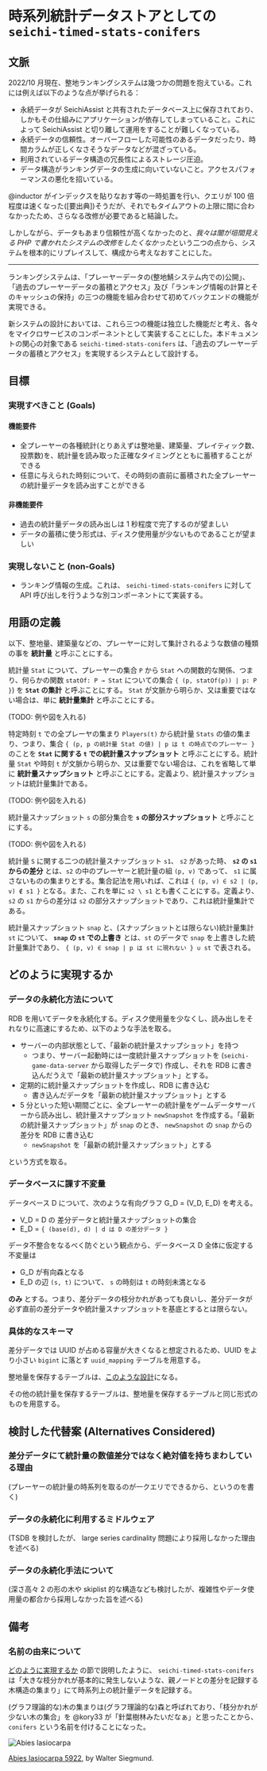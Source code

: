 # 時系列統計データストアとしての `seichi-timed-stats-conifers`

## 文脈

2022/10 月現在、整地ランキングシステムは幾つかの問題を抱えている。これには例えば以下のような点が挙げられる：

- 永続データが SeichiAssist と共有されたデータベース上に保存されており、しかもその仕組みにアプリケーションが依存してしまっていること。これによって SeichiAssist と切り離して運用をすることが難しくなっている。
- 永続データの信頼性。オーバーフローした可能性のあるデータだったり、時間カラムが正しくなさそうなデータなどが混ざっている。
- 利用されているデータ構造の冗長性によるストレージ圧迫。
- データ構造がランキングデータの生成に向いていないこと。アクセスパフォーマンスの悪化を招いている。

@inductor がインデックスを貼りなおす等の一時処置を行い、クエリが 100 倍程度は速くなった(\[要出典\])そうだが、それでもタイムアウトの上限に間に合わなかったため、さらなる改修が必要であると結論した。

しかしながら、データもあまり信頼性が高くなかったのと、*我々は闇が垣間見える PHP で書かれたシステムの改修をしたくなかった*という二つの点から、システムを根本的にリプレイスして、構成から考えなおすことにした。

---

ランキングシステムは、「プレーヤーデータの(整地鯖システム内での)公開」、「過去のプレーヤーデータの蓄積とアクセス」及び「ランキング情報の計算とそのキャッシュの保持」の三つの機能を組み合わせて初めてバックエンドの機能が実現できる。

新システムの設計においては、これら三つの機能は独立した機能だと考え、各々をマイクロサービスのコンポーネントとして実装することにした。本ドキュメントの関心の対象である `seichi-timed-stats-conifers` は、「過去のプレーヤーデータの蓄積とアクセス」を実現するシステムとして設計する。

## 目標

### 実現すべきこと (Goals)

#### 機能要件

- 全プレーヤーの各種統計(とりあえずは整地量、建築量、プレイティック数、投票数)を、統計量を読み取った正確なタイミングとともに蓄積することができる
- 任意に与えられた時刻について、その時刻の直前に蓄積された全プレーヤーの統計量データを読み出すことができる

#### 非機能要件

- 過去の統計量データの読み出しは 1 秒程度で完了するのが望ましい
- データの蓄積に使う形式は、ディスク使用量が少ないものであることが望ましい

### 実現しないこと (non-Goals)

- ランキング情報の生成。これは、 `seichi-timed-stats-conifers` に対して API 呼び出しを行うような別コンポーネントにて実装する。

## 用語の定義

以下、整地量、建築量などの、プレーヤーに対して集計されるような数値の種類の事を **統計量** と呼ぶことにする。

統計量 `Stat` について、プレーヤーの集合 `P` から `Stat` への関数的な関係、つまり、何らかの関数 `statOf: P → Stat` についての集合 `{ (p, statOf(p)) | p: P }`) を **`Stat` の集計** と呼ぶことにする。 `Stat` が文脈から明らか、又は重要ではない場合は、単に **統計量集計** と呼ぶことにする。

(TODO: 例や図を入れる)

特定時刻 `t` での全プレーヤの集まり `Players(t)` から統計量 `Stats` の値の集まり、つまり、集合 `{ (p, p の統計量 Stat の値) | p は t の時点でのプレーヤー }` のことを **`Stat` に関する `t` での統計量スナップショット** と呼ぶことにする。統計量 `Stat` や時刻 `t` が文脈から明らか、又は重要でない場合は、これを省略して単に **統計量スナップショット** と呼ぶことにする。定義より、統計量スナップショットは統計量集計である。

(TODO: 例や図を入れる)

統計量スナップショット `s` の部分集合を **`s` の部分スナップショット** と呼ぶことにする。

(TODO: 例や図を入れる)

統計量 `S` に関する二つの統計量スナップショット `s1`、 `s2` があった時、 **`s2` の `s1` からの差分** とは、`s2` の中のプレーヤーと統計量の組 `(p, v)` であって、 `s1` に属さないものの集まりとする。集合記法を用いれば、これは `{ (p, v) ∈ s2 | (p, v) ∉ s1 }` となる。また、これを単に `s2 \ s1` とも書くことにする。定義より、 `s2` の `s1` からの差分は `s2` の部分スナップショットであり、これは統計量集計である。

統計量スナップショット `snap` と、(スナップショットとは限らない)統計量集計 `st` について、 **`snap` の `st` での上書き** とは、`st` のデータで `snap` を上書きした統計量集計であり、 `{ (p, v) ∈ snap | p は st に現れない } ∪ st` で表される。

## どのように実現するか

### データの永続化方法について

RDB を用いてデータを永続化する。ディスク使用量を少なくし、読み出しをそれなりに高速にするため、以下のような手法を取る。

- サーバーの内部状態として、「最新の統計量スナップショット」を持つ
  - つまり、サーバー起動時には一度統計量スナップショットを (`seichi-game-data-server` から取得したデータで) 作成し、それを RDB に書き込んだうえで「最新の統計量スナップショット」とする。
- 定期的に統計量スナップショットを作成し、RDB に書き込む
  - 書き込んだデータを「最新の統計量スナップショット」とする
- 5 分といった短い期間ごとに、全プレーヤーの統計量をゲームデータサーバーから読み出し、統計量スナップショット `newSnapshot` を作成する。「最新の統計量スナップショット」が `snap` のとき、 `newSnapshot` の `snap` からの差分を RDB に書き込む
  - `newSnapshot` を「最新の統計量スナップショット」とする

という方式を取る。

### データベースに課す不変量

データベース D について、次のような有向グラフ G_D = (V_D, E_D) を考える。

- V_D = D の 差分データと統計量スナップショットの集合
- E_D = `{ (base(d), d) | d は D の差分データ }`

データ不整合をなるべく防ぐという観点から、データベース D 全体に仮定する不変量は

- G_D が有向森となる
- E_D の辺 `(s, t)` について、 `s` の時刻は `t` の時刻未満となる

**のみ** とする。つまり、差分データの枝分かれがあっても良いし、差分データが必ず直前の差分データや統計量スナップショットを基底とするとは限らない。

### 具体的なスキーマ

差分データでは UUID が占める容量が大きくなると想定されるため、UUID をより小さい `bigint` に落とす `uuid_mapping` テーブルを用意する。

整地量を保存するテーブルは、[このような設計](https://github.com/GiganticMinecraft/seichi-timed-stats-conifers/blob/1c0ec13e4b26bb2e07418f393ca5a5a72feebb4a/database/schema.sql#L7-L44)になる。

その他の統計量を保存するテーブルは、整地量を保存するテーブルと同じ形式のものを用意する。

## 検討した代替案 (Alternatives Considered)

### 差分データにて統計量の数値差分ではなく絶対値を持ちまわしている理由

(プレーヤーの統計量の時系列を取るのが一クエリでできるから、というのを書く)

### データの永続化に利用するミドルウェア

(TSDB を検討したが、 large series cardinality 問題により採用しなかった理由を述べる)

### データの永続化手法について

(深さ高々 2 の形の木や skiplist 的な構造なども検討したが、複雑性やデータ使用量の都合から採用しなかった旨を述べる)

## 備考

### 名前の由来について

[どのように実現するか](#どのように実現するか) の節で説明したように、 `seichi-timed-stats-conifers` は「大きな枝分かれが基本的に発生しないような、親ノードとの差分を記録する木構造の集まり」にて時系列上の統計量データを記録する。

(グラフ理論的な)木の集まりは(グラフ理論的な)森と呼ばれており、「枝分かれが少ない木の集合」を @kory33 が「針葉樹林みたいだなぁ」と思ったことから、 `conifers` という名前を付けることになった。

![Abies lasiocarpa](../400px-Abies_lasiocarpa_5922.jpg)

[Abies lasiocarpa 5922](https://commons.wikimedia.org/wiki/File:Abies_lasiocarpa_5922.JPG), by Walter Siegmund.
